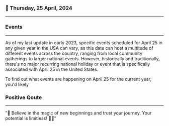### 📅 Thursday, 25 April, 2024
------
### Events
------
As of my last update in early 2023, specific events scheduled for April 25 in any given year in the USA can vary, as this date can host a multitude of different events across the country, ranging from local community gatherings to larger national events. However, historically and traditionally, there's no major recurring national holiday or event that is specifically associated with April 25 in the United States. 

To find out what events are happening on April 25 for the current year, you'd likely
### Positive Qoute
------
"🌟 Believe in the magic of new beginnings and trust your journey. Your potential is limitless! 🚀✨"
